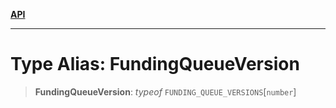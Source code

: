[**API**](../README.md)

***

# Type Alias: FundingQueueVersion

> **FundingQueueVersion**: *typeof* `FUNDING_QUEUE_VERSIONS`\[`number`\]
